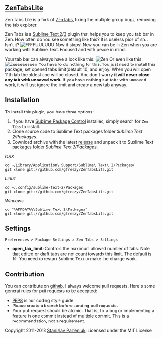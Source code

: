 ## [ZenTabsLite](https://github.com/gfreezy/ZenTabsLite)
Zen Tabs Lite is a fork of [ZenTabs](https://github.com/travmik/ZenTabs), fixing the multiple group bugs, removing the tab explorer.

Zen Tabs is a [Sublime Text 2](http://www.sublimetext.com/2)/[3](http://www.sublimetext.com/3) plugin that helps you to keep you tab bar in Zen.
How often do you see something like this? It is useless pice of sh... Isn't it?
![FFFFUUUUUU](https://dl.dropboxusercontent.com/u/22258694/ZenTabs/ZenTabs-FFUUU.jpg)
Now it stops!
Now you can be in Zen when you are working with Sublime Text.
Focused and with peace in mind.

Your tab bar can always have a look like this:
![Zen](https://dl.dropboxusercontent.com/u/22258694/ZenTabs/ZenTabs-10.jpg)
Or even like this:
![Zeeeeeeeeen](https://dl.dropboxusercontent.com/u/22258694/ZenTabs/ZenTabs-Zen.jpg)
You have to do nothing for this. You just need to install this package, set opened tabs limit(default 10) and enjoy.
When you will open 11th tab the oldest one will be closed. And don't worry __it will never close any tab with unsaved work__. If you have nothing but tabs with unsaved work, it will just ignore the limit and create a new tab anyway.

## Installation
To install this plugin, you have three options:
1. If you have [Sublime Package Control](http://wbond.net/sublime_packages/package_control) installed, simply search for `Zen Tabs` to install.
2. Clone source code to Sublime Text packages folder *Sublime Text 2/Packages*.
3. Download archive with the latest [release](https://github.com/gfreezy/ZenTabsLite/releases) and unpack it to Sublime Text packages folder *Sublime Text 2/Packages*.

*OSX*

    cd ~/Library/Application\ Support/Sublime\ Text\ 2/Packages/
    git clone git://github.com/gfreezy/ZenTabsLite.git

*Linux*

    cd ~/.config/sublime-text-2/Packages
    git clone git://github.com/gfreezy/ZenTabsLite.git

*Windows*

    cd "%APPDATA%\Sublime Text 2\Packages"
    git clone git://github.com/gfreezy/ZenTabsLite.git

## Settings
`Preferences > Package Settings > Zen Tabs > Settings`
* __open_tab_limit__: Controls the maximum allowed number of tabs.
Note that edited or draft tabs are not count towards this limit. The default is 10.
You need to restart Sublime Text to make the change work.

## Contribution
You can contribute on [github](https://github.com/gfreezy/ZenTabsLite).
I always welcome pull requests. Here's some general rules for pull requests to be accepted:
- [PEP8](http://www.python.org/dev/peps/pep-0008/) is our coding style guide.
- Please create a branch before sending pull requests.
- Your pull request should be atomic. That is, fix a bug or implementing a feature in one commit instead of multiple commit.    This is a recommendation, not a requirement.

Copyright 2011-2013 [Stanislav Parfeniuk](http://www.linkedin.com/in/stanislavparfeniuk). Licensed under the MIT License
